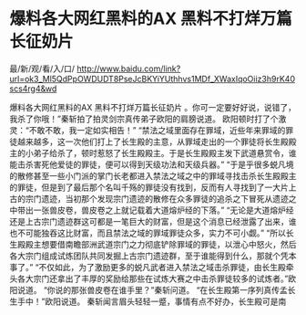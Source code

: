 # 爆料各大网红黑料的AX 黑料不打烊万篇长征奶片

最/新/观/看/入/口/ http://www.baidu.com/link?url=ok3_Ml5QdPpOWDUDT8PseJcBKYiYUthhvs1MDf_XWaxIqoOiiz3h9rK40scs4rg4&wd

爆料各大网红黑料的AX 黑料不打烊万篇长征奶片
。你可一定要好好说，说错了，我杀了你哦！”秦斩拍了拍灵剑宗真传弟子欧阳的肩膀说道。
    欧阳顿时打了个激灵：“不敢不敢，我一定如实相告！”
    “禁法之域里面存在罪域，近些年来罪域的罪徒越来越多，这一次他们打上了长生殿的主意，从罪域走出的一个罪徒将长生殿殿主的小弟子给杀了，顿时惹怒了长生殿殿主。于是长生殿殿主发下武道悬赏令，谁能击杀害死他爱徒的罪徒，便可以得到天级功法和天级兵器。”
    “于是乎很多蜕凡境的散修甚至一些小门派的掌门长老都进入禁法之域之中的罪域寻找击杀长生殿殿主的罪徒，但是到了最后那个名叫千殇的罪徒没有找到，反而有人寻找到了一大片上古的宗门遗迹，当初那个发现宗门遗迹的散修在众多罪徒的追杀之下冒死从遗迹之中带出一张兽皮卷，兽皮卷之上就记载着大道熔炉经的下落。”
    “无论是大道熔炉经还是上古宗门遗迹群这可都是一笔巨大的财富，但是这个消息已经泄露了出来，谁也不可能独吞这比财富，而且禁法之域的罪域罪徒众多，实力不可小觑。”
    “所以长生殿殿主想要借南瞻部洲武道宗门之力彻底铲除罪域的罪徒，以泄心中怒火，然后各大宗门组成试炼团队共同发掘上古宗门遗迹群，至于谁能得到什么，那就个凭本事了。”
    “不仅如此，为了激励更多的蜕凡武者进入禁法之域击杀罪徒，由长生殿牵头各大宗门还拿出了丰厚的奖励给那些在试炼大赛之中击杀罪徒较多的试炼者。”欧阳说道。
    “你说的那张兽皮卷在谁手里？”秦斩问道。
    “在长生殿第一序列真传孟长生手中！”欧阳说道。
    秦斩闻言眉头轻轻一蹙，事情有点不好办，长生殿可是南
